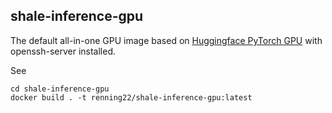 ## shale-inference-gpu

The default all-in-one GPU image based on [Huggingface PyTorch GPU](https://hub.docker.com/r/huggingface/transformers-pytorch-gpu) with openssh-server installed.

See 

```
cd shale-inference-gpu
docker build . -t renning22/shale-inference-gpu:latest
```